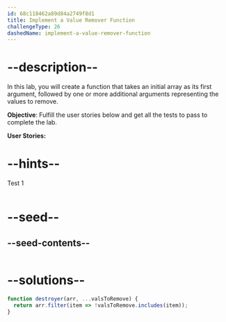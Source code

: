```yaml
---
id: 68c118462a89d84a2749f8d1
title: Implement a Value Remover Function
challengeType: 26
dashedName: implement-a-value-remover-function
---
```


# --description--

In this lab, you will create a function that takes an initial array as its first argument, followed by one or more additional arguments representing the values to remove.

**Objective**: Fulfill the user stories below and get all the tests to pass to complete the lab.

**User Stories:**

# --hints--

Test 1

```js

```

# --seed--

## --seed-contents--

```js

```

# --solutions--

```js
function destroyer(arr, ...valsToRemove) {
  return arr.filter(item => !valsToRemove.includes(item));
}
```

